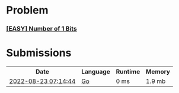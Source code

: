 <h1>Problem</h1>
<h3><a href="https://leetcode.com/problems/number-of-1-bits/description/">[EASY] Number of 1 Bits</a></h3>

<h1>Submissions</h1>
<table>
<tr>
<th>Date</th> <th>Language</th> <th>Runtime</th> <th>Memory</th>
</tr>
<tr>
<td> <a href="https://leetcode.com/submissions/detail/780941441/"> 2022-08-23 07:14:44 </a> </td>
<td> <a href="./0191.%20Number%20of%201%20Bits.go"> Go </a> </td>
<td> 0 ms </td>
<td> 1.9 mb </td>
</tr>
</table>